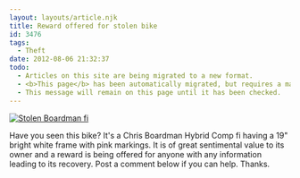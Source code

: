 ```yaml
---
layout: layouts/article.njk
title: Reward offered for stolen bike
id: 3476
tags:
  - Theft
date: 2012-08-06 21:32:37
todo:
  - Articles on this site are being migrated to a new format.
  - <b>This page</b> has been automatically migrated, but requires a manual check-&amp;-tune to ensure the format and links all work as expected.
  - This message will remain on this page until it has been checked.
---
```


[![Stolen Boardman fi](http://www.pompeybug.co.uk/wp-content/uploads/2012/08/Stolen-Boardman-fi.jpg "Stolen Boardman fi")](http://www.pompeybug.co.uk/wp-content/uploads/2012/08/Stolen-Boardman-fi.jpg)

Have you seen this bike? It's a Chris Boardman Hybrid Comp fi having a 19" bright white frame with pink markings. It is of great sentimental value to its owner and a reward is being offered for anyone with any information leading to its recovery. Post a comment below if you can help. Thanks.